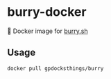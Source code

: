 # burry-docker
🐳 Docker image for [burry.sh](https://github.com/mhausenblas/burry.sh)

## Usage

```
docker pull gpdocksthings/burry
```
